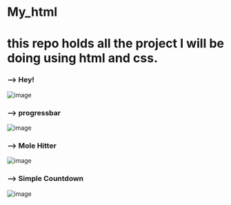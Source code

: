 # My_html
this repo holds all the project I will be doing using html and css.
==========================================================================
### --> Hey!
![image](https://user-images.githubusercontent.com/73846184/197280266-4f424223-5e78-4510-bb48-264ecf683747.png)

### --> progressbar
![image](https://user-images.githubusercontent.com/73846184/197283391-c0bab9dc-d821-40ed-a2df-1225b8fdf697.png)

### --> Mole Hitter
![image](https://user-images.githubusercontent.com/73846184/211023387-e6edbf87-2a2d-49d0-8d00-4a16232bda56.png)

### --> Simple Countdown
![image](https://user-images.githubusercontent.com/73846184/211029322-6c97b547-b452-4148-b15b-e3443e0f6f53.png)


